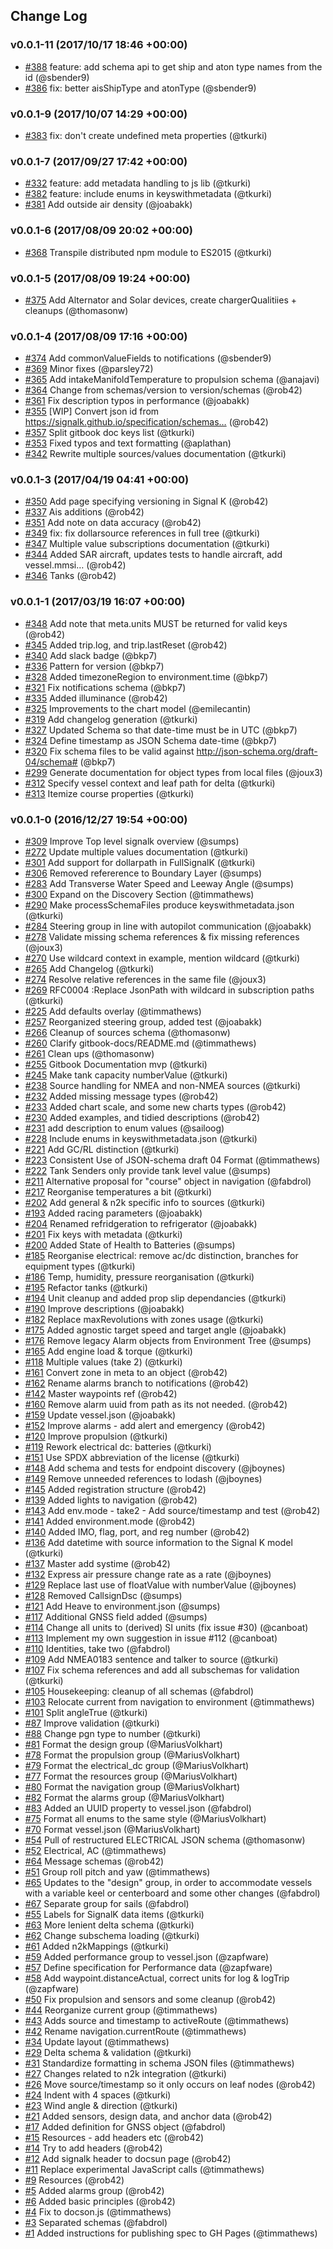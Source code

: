 ## Change Log

### v0.0.1-11 (2017/10/17 18:46 +00:00)
- [#388](https://github.com/SignalK/specification/pull/388) feature: add schema api to get ship and aton type names from the id (@sbender9)
- [#386](https://github.com/SignalK/specification/pull/386) fix: better aisShipType and atonType (@sbender9)

### v0.0.1-9 (2017/10/07 14:29 +00:00)
- [#383](https://github.com/SignalK/specification/pull/383) fix: don't create undefined meta properties (@tkurki)

### v0.0.1-7 (2017/09/27 17:42 +00:00)
- [#332](https://github.com/SignalK/specification/pull/332) feature: add metadata handling to js lib (@tkurki)
- [#382](https://github.com/SignalK/specification/pull/382) feature: include enums in keyswithmetadata (@tkurki)
- [#381](https://github.com/SignalK/specification/pull/381) Add outside air density (@joabakk)

### v0.0.1-6 (2017/08/09 20:02 +00:00)
- [#368](https://github.com/SignalK/specification/pull/368) Transpile distributed npm module to ES2015 (@tkurki)

### v0.0.1-5 (2017/08/09 19:24 +00:00)
- [#375](https://github.com/SignalK/specification/pull/375) Add Alternator and Solar devices, create chargerQualitiies + cleanups  (@thomasonw)

### v0.0.1-4 (2017/08/09 17:16 +00:00)
- [#374](https://github.com/SignalK/specification/pull/374) Add commonValueFields to notifications (@sbender9)
- [#369](https://github.com/SignalK/specification/pull/369) Minor fixes (@parsley72)
- [#365](https://github.com/SignalK/specification/pull/365) Add intakeManifoldTemperature to propulsion schema (@anajavi)
- [#364](https://github.com/SignalK/specification/pull/364) Change from schemas/version to version/schemas (@rob42)
- [#361](https://github.com/SignalK/specification/pull/361) Fix description typos in performance (@joabakk)
- [#355](https://github.com/SignalK/specification/pull/355)  [WIP] Convert json id from https://signalk.github.io/specification/schemas… (@rob42)
- [#357](https://github.com/SignalK/specification/pull/357) Split gitbook doc keys list (@tkurki)
- [#353](https://github.com/SignalK/specification/pull/353) Fixed typos and text formatting (@aplathan)
- [#342](https://github.com/SignalK/specification/pull/342) Rewrite multiple sources/values documentation (@tkurki)

### v0.0.1-3 (2017/04/19 04:41 +00:00)
- [#350](https://github.com/SignalK/specification/pull/350) Add page specifying versioning in Signal K (@rob42)
- [#337](https://github.com/SignalK/specification/pull/337) Ais additions (@rob42)
- [#351](https://github.com/SignalK/specification/pull/351) Add note on data accuracy (@rob42)
- [#349](https://github.com/SignalK/specification/pull/349) fix: fix dollarsource references in full tree (@tkurki)
- [#347](https://github.com/SignalK/specification/pull/347) Multiple value subscriptions documentation (@tkurki)
- [#344](https://github.com/SignalK/specification/pull/344) Added SAR aircraft, updates tests to handle aircraft, add vessel.mmsi… (@rob42)
- [#346](https://github.com/SignalK/specification/pull/346) Tanks (@rob42)

### v0.0.1-1 (2017/03/19 16:07 +00:00)
- [#348](https://github.com/SignalK/specification/pull/348) Add note that meta.units MUST be returned for valid keys (@rob42)
- [#345](https://github.com/SignalK/specification/pull/345) Added trip.log, and trip.lastReset (@rob42)
- [#340](https://github.com/SignalK/specification/pull/340) Add slack badge (@bkp7)
- [#336](https://github.com/SignalK/specification/pull/336) Pattern for version (@bkp7)
- [#328](https://github.com/SignalK/specification/pull/328) Added timezoneRegion to environment.time (@bkp7)
- [#321](https://github.com/SignalK/specification/pull/321) Fix notifications schema (@bkp7)
- [#335](https://github.com/SignalK/specification/pull/335) Added illuminance (@rob42)
- [#325](https://github.com/SignalK/specification/pull/325) Improvements to the chart model (@emilecantin)
- [#319](https://github.com/SignalK/specification/pull/319) Add changelog generation (@tkurki)
- [#327](https://github.com/SignalK/specification/pull/327) 	Updated Schema so that date-time must be in UTC (@bkp7)
- [#324](https://github.com/SignalK/specification/pull/324) Define timestamp as JSON Schema date-time (@bkp7)
- [#320](https://github.com/SignalK/specification/pull/320) Fix schema files to be valid against http://json-schema.org/draft-04/schema# (@bkp7)
- [#299](https://github.com/SignalK/specification/pull/299) Generate documentation for object types from local files (@joux3)
- [#312](https://github.com/SignalK/specification/pull/312) Specify vessel context and leaf path for delta (@tkurki)
- [#313](https://github.com/SignalK/specification/pull/313) Itemize course properties (@tkurki)

### v0.0.1-0 (2016/12/27 19:54 +00:00)
- [#309](https://github.com/SignalK/specification/pull/309) Improve Top level signalk overview (@sumps)
- [#272](https://github.com/SignalK/specification/pull/272) Update multiple values documentation (@tkurki)
- [#301](https://github.com/SignalK/specification/pull/301) Add support for dollarpath in FullSignalK (@tkurki)
- [#306](https://github.com/SignalK/specification/pull/306) Removed refererence to Boundary Layer (@sumps)
- [#283](https://github.com/SignalK/specification/pull/283) Add Transverse Water Speed and Leeway Angle (@sumps)
- [#300](https://github.com/SignalK/specification/pull/300) Expand on the Discovery Section (@timmathews)
- [#290](https://github.com/SignalK/specification/pull/290) Make processSchemaFiles produce keyswithmetadata.json (@tkurki)
- [#284](https://github.com/SignalK/specification/pull/284) Steering group in line with autopilot communication (@joabakk)
- [#278](https://github.com/SignalK/specification/pull/278) Validate missing schema references & fix missing references (@joux3)
- [#270](https://github.com/SignalK/specification/pull/270) Use wildcard context in example, mention wildcard (@tkurki)
- [#265](https://github.com/SignalK/specification/pull/265) Add Changelog (@tkurki)
- [#274](https://github.com/SignalK/specification/pull/274) Resolve relative references in the same file (@joux3)
- [#269](https://github.com/SignalK/specification/pull/269) RFC0004 :Replace JsonPath with wildcard in subscription paths (@tkurki)
- [#225](https://github.com/SignalK/specification/pull/225) Add defaults overlay (@timmathews)
- [#257](https://github.com/SignalK/specification/pull/257) Reorganized steering group, added test (@joabakk)
- [#266](https://github.com/SignalK/specification/pull/266) Cleanup of sources schema (@thomasonw)
- [#260](https://github.com/SignalK/specification/pull/260) Clarify gitbook-docs/README.md (@timmathews)
- [#261](https://github.com/SignalK/specification/pull/261) Clean ups (@thomasonw)
- [#255](https://github.com/SignalK/specification/pull/255) Gitbook Documentation mvp (@tkurki)
- [#245](https://github.com/SignalK/specification/pull/245) Make tank capacity numberValue (@tkurki)
- [#238](https://github.com/SignalK/specification/pull/238) Source handling for NMEA and non-NMEA sources (@tkurki)
- [#232](https://github.com/SignalK/specification/pull/232) Added missing message types (@rob42)
- [#233](https://github.com/SignalK/specification/pull/233) Added chart scale, and some new charts types (@rob42)
- [#230](https://github.com/SignalK/specification/pull/230) Added examples, and tidied descriptions (@rob42)
- [#231](https://github.com/SignalK/specification/pull/231) add description to enum values (@sailoog)
- [#228](https://github.com/SignalK/specification/pull/228) Include enums in keyswithmetadata.json (@tkurki)
- [#221](https://github.com/SignalK/specification/pull/221) Add GC/RL distinction (@tkurki)
- [#223](https://github.com/SignalK/specification/pull/223) Consistent Use of JSON-schema draft 04 Format (@timmathews)
- [#222](https://github.com/SignalK/specification/pull/222) Tank Senders only provide tank level value (@sumps)
- [#211](https://github.com/SignalK/specification/pull/211) Alternative proposal for "course" object in navigation (@fabdrol)
- [#217](https://github.com/SignalK/specification/pull/217) Reorganise temperatures a bit (@tkurki)
- [#202](https://github.com/SignalK/specification/pull/202) Add general & n2k specific info to sources (@tkurki)
- [#193](https://github.com/SignalK/specification/pull/193) Added racing parameters (@joabakk)
- [#204](https://github.com/SignalK/specification/pull/204) Renamed refridgeration to refrigerator (@joabakk)
- [#201](https://github.com/SignalK/specification/pull/201) Fix keys with metadata (@tkurki)
- [#200](https://github.com/SignalK/specification/pull/200) Added State of Health to Batteries (@sumps)
- [#185](https://github.com/SignalK/specification/pull/185) Reorganise electrical: remove ac/dc distinction, branches for equipment types (@tkurki)
- [#186](https://github.com/SignalK/specification/pull/186) Temp, humidity, pressure reorganisation (@tkurki)
- [#195](https://github.com/SignalK/specification/pull/195) Refactor tanks (@tkurki)
- [#194](https://github.com/SignalK/specification/pull/194) Unit cleanup and added prop slip dependancies (@tkurki)
- [#190](https://github.com/SignalK/specification/pull/190) Improve descriptions (@joabakk)
- [#182](https://github.com/SignalK/specification/pull/182) Replace maxRevolutions with zones usage (@tkurki)
- [#175](https://github.com/SignalK/specification/pull/175) Added agnostic target speed and target angle (@joabakk)
- [#176](https://github.com/SignalK/specification/pull/176) Remove legacy Alarm objects from Environment Tree (@sumps)
- [#165](https://github.com/SignalK/specification/pull/165) Add engine load & torque (@tkurki)
- [#118](https://github.com/SignalK/specification/pull/118) Multiple values (take 2) (@tkurki)
- [#161](https://github.com/SignalK/specification/pull/161) Convert zone in meta to an object (@rob42)
- [#162](https://github.com/SignalK/specification/pull/162) Rename alarms branch to notifications (@rob42)
- [#142](https://github.com/SignalK/specification/pull/142) Master waypoints ref (@rob42)
- [#160](https://github.com/SignalK/specification/pull/160) Remove alarm uuid from path as its not needed. (@rob42)
- [#159](https://github.com/SignalK/specification/pull/159) Update vessel.json (@joabakk)
- [#152](https://github.com/SignalK/specification/pull/152) Improve alarms - add alert and emergency (@rob42)
- [#120](https://github.com/SignalK/specification/pull/120) Improve propulsion (@tkurki)
- [#119](https://github.com/SignalK/specification/pull/119) Rework electrical dc: batteries (@tkurki)
- [#151](https://github.com/SignalK/specification/pull/151) Use SPDX abbreviation of the license (@tkurki)
- [#148](https://github.com/SignalK/specification/pull/148) Add schema and tests for endpoint discovery (@jboynes)
- [#149](https://github.com/SignalK/specification/pull/149) Remove unneeded references to lodash (@jboynes)
- [#145](https://github.com/SignalK/specification/pull/145) Added registration structure (@rob42)
- [#139](https://github.com/SignalK/specification/pull/139) Added lights to navigation  (@rob42)
- [#143](https://github.com/SignalK/specification/pull/143) Add env.mode - take2 - Add source/timestamp and test (@rob42)
- [#141](https://github.com/SignalK/specification/pull/141) Added environment.mode (@rob42)
- [#140](https://github.com/SignalK/specification/pull/140) Added IMO, flag, port, and reg number (@rob42)
- [#136](https://github.com/SignalK/specification/pull/136) Add datetime with source information to the Signal K model (@tkurki)
- [#137](https://github.com/SignalK/specification/pull/137) Master add systime (@rob42)
- [#132](https://github.com/SignalK/specification/pull/132) Express air pressure change rate as a rate (@jboynes)
- [#129](https://github.com/SignalK/specification/pull/129) Replace last use of floatValue with numberValue (@jboynes)
- [#128](https://github.com/SignalK/specification/pull/128) Removed CallsignDsc (@sumps)
- [#121](https://github.com/SignalK/specification/pull/121) Add Heave to environment.json (@sumps)
- [#117](https://github.com/SignalK/specification/pull/117) Additional GNSS field added (@sumps)
- [#114](https://github.com/SignalK/specification/pull/114) Change all units to (derived) SI units (fix issue #30) (@canboat)
- [#113](https://github.com/SignalK/specification/pull/113) Implement my own suggestion in issue #112 (@canboat)
- [#110](https://github.com/SignalK/specification/pull/110) Identities, take two (@fabdrol)
- [#109](https://github.com/SignalK/specification/pull/109) Add NMEA0183 sentence and talker to source (@tkurki)
- [#107](https://github.com/SignalK/specification/pull/107) Fix schema references and add all subschemas for validation (@tkurki)
- [#105](https://github.com/SignalK/specification/pull/105) Housekeeping: cleanup of all schemas (@fabdrol)
- [#103](https://github.com/SignalK/specification/pull/103) Relocate current from navigation to environment (@timmathews)
- [#101](https://github.com/SignalK/specification/pull/101) Split angleTrue (@tkurki)
- [#87](https://github.com/SignalK/specification/pull/87) Improve validation (@tkurki)
- [#88](https://github.com/SignalK/specification/pull/88) Change pgn type to number (@tkurki)
- [#81](https://github.com/SignalK/specification/pull/81) Format the design group (@MariusVolkhart)
- [#78](https://github.com/SignalK/specification/pull/78) Format the propulsion group (@MariusVolkhart)
- [#79](https://github.com/SignalK/specification/pull/79) Format the electrical_dc group (@MariusVolkhart)
- [#77](https://github.com/SignalK/specification/pull/77) Format the resources group (@MariusVolkhart)
- [#80](https://github.com/SignalK/specification/pull/80) Format the navigation group (@MariusVolkhart)
- [#82](https://github.com/SignalK/specification/pull/82) Format the alarms group (@MariusVolkhart)
- [#83](https://github.com/SignalK/specification/pull/83) Added an UUID property to vessel.json (@fabdrol)
- [#75](https://github.com/SignalK/specification/pull/75) Format all enums to the same style (@MariusVolkhart)
- [#70](https://github.com/SignalK/specification/pull/70) Format vessel.json (@MariusVolkhart)
- [#54](https://github.com/SignalK/specification/pull/54) Pull of restructured ELECTRICAL JSON schema (@thomasonw)
- [#52](https://github.com/SignalK/specification/pull/52) Electrical, AC (@timmathews)
- [#64](https://github.com/SignalK/specification/pull/64) Message schemas (@rob42)
- [#51](https://github.com/SignalK/specification/pull/51) Group roll pitch and yaw (@timmathews)
- [#65](https://github.com/SignalK/specification/pull/65) Updates to the "design" group, in order to accommodate vessels with a variable keel or centerboard and some other changes (@fabdrol)
- [#67](https://github.com/SignalK/specification/pull/67) Separate group for sails (@fabdrol)
- [#55](https://github.com/SignalK/specification/pull/55) Labels for SignalK data items (@tkurki)
- [#63](https://github.com/SignalK/specification/pull/63) More lenient delta schema (@tkurki)
- [#62](https://github.com/SignalK/specification/pull/62) Change subschema loading  (@tkurki)
- [#61](https://github.com/SignalK/specification/pull/61) Added n2kMappings (@tkurki)
- [#59](https://github.com/SignalK/specification/pull/59) Added performance group to vessel.json (@zapfware)
- [#57](https://github.com/SignalK/specification/pull/57) Define specification for Performance data (@zapfware)
- [#58](https://github.com/SignalK/specification/pull/58) Add waypoint.distanceActual, correct units for log & logTrip (@zapfware)
- [#50](https://github.com/SignalK/specification/pull/50) Fix propulsion and sensors and some cleanup (@rob42)
- [#44](https://github.com/SignalK/specification/pull/44) Reorganize current group (@timmathews)
- [#43](https://github.com/SignalK/specification/pull/43) Adds source and timestamp to activeRoute (@timmathews)
- [#42](https://github.com/SignalK/specification/pull/42) Rename navigation.currentRoute (@timmathews)
- [#34](https://github.com/SignalK/specification/pull/34) Update layout (@timmathews)
- [#29](https://github.com/SignalK/specification/pull/29) Delta schema & validation (@tkurki)
- [#31](https://github.com/SignalK/specification/pull/31) Standardize formatting in schema JSON files (@timmathews)
- [#27](https://github.com/SignalK/specification/pull/27) Changes related to n2k integration (@tkurki)
- [#26](https://github.com/SignalK/specification/pull/26) Move source/timestamp so it only occurs on leaf nodes (@rob42)
- [#24](https://github.com/SignalK/specification/pull/24) Indent with 4 spaces (@tkurki)
- [#23](https://github.com/SignalK/specification/pull/23) Wind angle & direction (@tkurki)
- [#21](https://github.com/SignalK/specification/pull/21) Added sensors, design data, and anchor data (@rob42)
- [#17](https://github.com/SignalK/specification/pull/17) Added definition for GNSS object (@fabdrol)
- [#15](https://github.com/SignalK/specification/pull/15) Resources - add headers etc (@rob42)
- [#14](https://github.com/SignalK/specification/pull/14) Try to add headers (@rob42)
- [#12](https://github.com/SignalK/specification/pull/12) Add signalk header to docsun page (@rob42)
- [#11](https://github.com/SignalK/specification/pull/11) Replace experimental JavaScript calls (@timmathews)
- [#9](https://github.com/SignalK/specification/pull/9) Resources (@rob42)
- [#5](https://github.com/SignalK/specification/pull/5) Added alarms group (@rob42)
- [#6](https://github.com/SignalK/specification/pull/6) Added basic principles (@rob42)
- [#4](https://github.com/SignalK/specification/pull/4) Fix to docson.js (@timmathews)
- [#3](https://github.com/SignalK/specification/pull/3) Separated schemas (@fabdrol)
- [#1](https://github.com/SignalK/specification/pull/1) Added instructions for publishing spec to GH Pages (@timmathews)